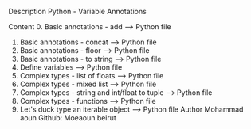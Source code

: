 Description
Python - Variable Annotations

Content
0. Basic annotations - add --> Python file
1. Basic annotations - concat --> Python file
2. Basic annotations - floor --> Python file
3. Basic annotations - to string --> Python file
4. Define variables --> Python file
5. Complex types - list of floats --> Python file
6. Complex types - mixed list --> Python file
7. Complex types - string and int/float to tuple --> Python file
8. Complex types - functions --> Python file
9. Let's duck type an iterable object --> Python file
Author
Mohammad aoun
Github: Moeaoun
beirut
